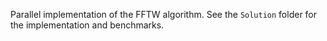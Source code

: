 Parallel implementation of the FFTW algorithm. See the `Solution` folder for the implementation and benchmarks.
